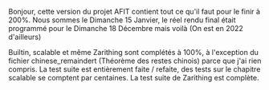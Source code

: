Bonjour, cette version du projet AFIT contient tout ce qu'il faut pour le finir à 200%.
Nous sommes le Dimanche 15 Janvier, le réel rendu final était programmé pour le Dimanche 18 Décembre mais voilà (On est en 2022 d'ailleurs)

Builtin, scalable et même Zarithing sont complétés à 100%, à l'exception du fichier chinese_remaindert (Théorème des restes chinois) parce que j'ai rien compris.
La test suite est entièrement faite / refaite, des tests sur le chapitre scalable se comptent par centaines. La test suite de Zarithing est complète.
